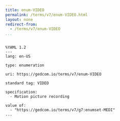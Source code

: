 ```yaml
---
title: enum-VIDEO
permalink: /terms/v7/enum-VIDEO.html
layout: none
redirect-from:
  - /terms/v7/enum-VIDEO
...
```


```

%YAML 1.2
---
lang: en-US

type: enumeration

uri: https://gedcom.io/terms/v7/enum-VIDEO

standard tag: VIDEO

specification:
  - Motion picture recording

value of:
  - "https://gedcom.io/terms/v7/g7:enumset-MEDI"
...

```
